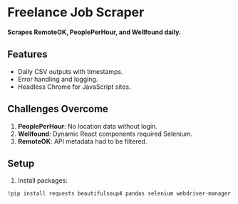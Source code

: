 # Freelance Job Scraper  
**Scrapes RemoteOK, PeoplePerHour, and Wellfound daily.**  

## Features  
- Daily CSV outputs with timestamps.  
- Error handling and logging.  
- Headless Chrome for JavaScript sites.  

## Challenges Overcome  
1. **PeoplePerHour**: No location data without login.  
2. **Wellfound**: Dynamic React components required Selenium.  
3. **RemoteOK**: API metadata had to be filtered.  

## Setup  
1. Install packages:  
```bash
!pip install requests beautifulsoup4 pandas selenium webdriver-manager
